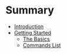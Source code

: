# Summary

- [Introduction](./introduction.md)
- [Getting Started](./installation.md)
    - [The Basics](./basics.md)
    - [Commands List](./commands.md)
